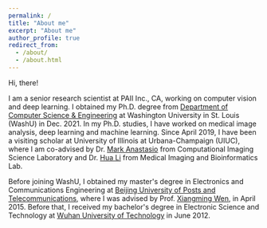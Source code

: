 ```yaml
---
permalink: /
title: "About me"
excerpt: "About me"
author_profile: true
redirect_from: 
  - /about/
  - /about.html
---
```


Hi, there!

I am a senior research scientist at PAII Inc., CA, working on computer vision and deep learning. 
I obtained my Ph.D. degree from [Department of Computer Science & Engineering](https://cse.wustl.edu) at Washington University in St. Louis (WashU) in Dec. 2021.
In my Ph.D. studies, I have worked on medical image analysis, deep learning and machine learning. 
Since April 2019, I have been a visiting scholar at University of Illinois at Urbana-Champaign (UIUC), 
where I am co-advised by Dr. [Mark Anastasio](https://bioengineering.illinois.edu/people/maa) from Computational Imaging Science Laboratory 
and Dr. [Hua Li](https://bioengineering.illinois.edu/people/huali19) from Medical Imaging and Bioinformatics Lab.

Before joining WashU, I obtained my master's degree in Electronics and Communications Engineering at [Beijing University of Posts and Telecommunications](https://english.bupt.edu.cn), 
where I was advised by Prof. [Xiangming Wen](http://www.opensource5g.org/people-2/xiangmingwen), in April 2015. Before that, I received my bachelor's degree in Electronic Science and Technology at [Wuhan University of Technology](http://english.whut.edu.cn) in June 2012.